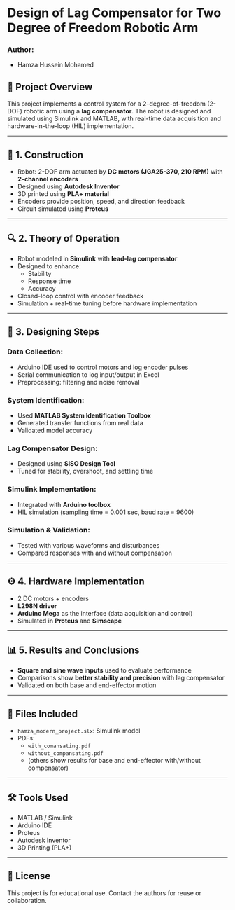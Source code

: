 # Design of Lag Compensator for Two Degree of Freedom Robotic Arm



### Author:
- Hamza Hussein Mohamed  


## 📘 Project Overview

This project implements a control system for a 2-degree-of-freedom (2-DOF) robotic arm using a **lag compensator**. The robot is designed and simulated using Simulink and MATLAB, with real-time data acquisition and hardware-in-the-loop (HIL) implementation.

---

## 📐 1. Construction

- Robot: 2-DOF arm actuated by **DC motors (JGA25-370, 210 RPM)** with **2-channel encoders**
- Designed using **Autodesk Inventor**
- 3D printed using **PLA+ material**
- Encoders provide position, speed, and direction feedback
- Circuit simulated using **Proteus**

---

## 🔍 2. Theory of Operation

- Robot modeled in **Simulink** with **lead-lag compensator**
- Designed to enhance:
  - Stability
  - Response time
  - Accuracy
- Closed-loop control with encoder feedback
- Simulation + real-time tuning before hardware implementation

---

## 🧪 3. Designing Steps

### Data Collection:
- Arduino IDE used to control motors and log encoder pulses
- Serial communication to log input/output in Excel
- Preprocessing: filtering and noise removal

### System Identification:
- Used **MATLAB System Identification Toolbox**
- Generated transfer functions from real data
- Validated model accuracy

### Lag Compensator Design:
- Designed using **SISO Design Tool**
- Tuned for stability, overshoot, and settling time

### Simulink Implementation:
- Integrated with **Arduino toolbox**
- HIL simulation (sampling time = 0.001 sec, baud rate = 9600)

### Simulation & Validation:
- Tested with various waveforms and disturbances
- Compared responses with and without compensation

---

## ⚙️ 4. Hardware Implementation

- 2 DC motors + encoders
- **L298N driver**
- **Arduino Mega** as the interface (data acquisition and control)
- Simulated in **Proteus** and **Simscape**

---

## 📊 5. Results and Conclusions

- **Square and sine wave inputs** used to evaluate performance
- Comparisons show **better stability and precision** with lag compensator
- Validated on both base and end-effector motion

---

## 📁 Files Included

- `hamza_modern_project.slx`: Simulink model
- PDFs:
  - `with_comansating.pdf`
  - `without_compansating.pdf`
  - (others show results for base and end-effector with/without compensator)

---

## 🛠 Tools Used

- MATLAB / Simulink
- Arduino IDE
- Proteus
- Autodesk Inventor
- 3D Printing (PLA+)

---

## 🔗 License

This project is for educational use. Contact the authors for reuse or collaboration.

